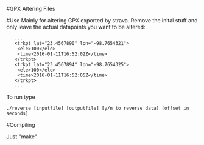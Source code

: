 #GPX Altering Files

#Use
Mainly for altering GPX exported by strava.  Remove the inital stuff and only leave the actual datapoints you want to be altered:

```
   ...
   <trkpt lat="23.4567890" lon="-98.7654321">
    <ele>100</ele>
    <time>2016-01-11T16:52:02Z</time>
   </trkpt>
   <trkpt lat="23.4567894" lon="-98.7654325">
    <ele>100</ele>
    <time>2016-01-11T16:52:05Z</time>
   </trkpt>
   ...
```

To run type
```
./reverse [inputfile] [outputfile] [y/n to reverse data] [offset in seconds]
```

#Compiling

Just "make"
